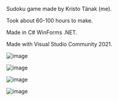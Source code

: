 Sudoku game made by Kristo Tänak (me).

Took about 60-100 hours to make.

Made in C# WinForms .NET.

Made with Visual Studio Community 2021.

![image](https://user-images.githubusercontent.com/93679635/155738503-4c019563-4643-4f02-be27-e0b40526d6d2.png)

![image](https://user-images.githubusercontent.com/93679635/155738548-0bbd2f04-3e00-43a8-b230-44af38d7171d.png)

![image](https://user-images.githubusercontent.com/93679635/155738562-e0eb12e1-5430-462f-b38c-bb2b3f215a19.png)

![image](https://user-images.githubusercontent.com/93679635/155738955-ff3b0348-ee56-4c54-ae4d-05d10f757c72.png)

